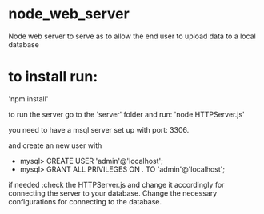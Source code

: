 # node_web_server
Node web server to serve as to allow the end user to upload data to a local database

# to install run: 
'npm install'


to run the server go to the 'server' folder and run: 'node HTTPServer.js' 

you need to have a msql server set up with port: 3306.

and create an new user with 
 * mysql> CREATE USER 'admin'@'localhost';
 * mysql> GRANT ALL PRIVILEGES ON *.* TO 'admin'@'localhost';

if needed :check the HTTPServer.js and change it accordingly for connecting the server to your database. Change the necessary configurations for connecting to the database.
